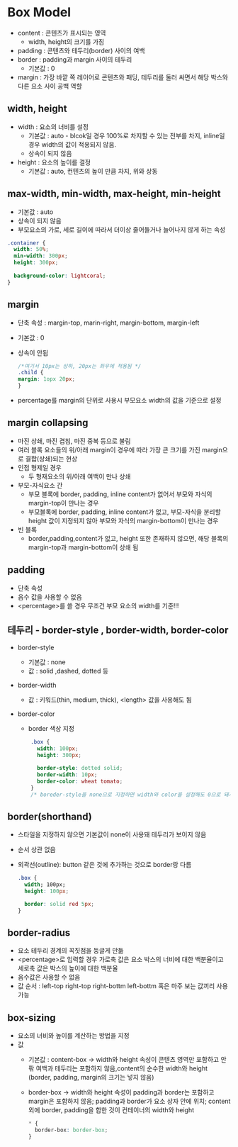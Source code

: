# Box Model

- content : 콘텐츠가 표시되는 영역
  - width, height의 크기를 가짐
- padding : 콘텐츠와 테두리(border) 사이의 여백
- border : padding과 margin 사이의 테두리
  - 기본값 : 0
- margin :  가장 바깥 쪽 레이어로 콘텐츠와 패딩, 테두리를 둘러 
싸면서 해당 박스와 다른 요소 사이 공백 역할

## width, height

- width : 요소의 너비를 설정
  - 기본값 : auto - blcok일 경우 100%로 차지할 수 있는 전부를 차지, inline일 경우 width의 값이 적용되지 않음.
  - 상속이 되지 않음
- height : 요소의 높이를 결정
   - 기본값 : auto, 컨텐츠의 높이 만큼  차지, 위와 상동

## max-width, min-width, max-height, min-height

 - 기본값 : auto
 - 상속이 되지 않음
 - 부모요소의 가로, 세로 길이에 따라서 더이상 줄어들거나 늘어나지 않게 하는 속성

  ```css
  .container {
    width: 50%;
    min-width: 300px;
    height: 300px;
    
    background-color: lightcoral;
  }
  ```

## margin

- 단축 속성 : margin-top, marin-right, margin-bottom, margin-left
- 기본값 : 0
- 상속이 안됨
  ```css
  /*여기서 10px는 상하, 20px는 좌우에 적용됨 */
  .child {
  margin: 1opx 20px;
  }
  ```


- percentage를 margin의 단위로 사용시 부모요소 width의 값을 기준으로 설정

## margin collapsing

- 마진 상쇄, 마진 겹침, 마진 중복 등으로 불림
- 여러 블록 요소들의 위/아래 margin이 경우에 따라 가장 큰 크기를 가진 margin으로 결합(상쇄)되는 현상
- 인접 형제일 경우
  - 두 형재요소의 위/아래 여백이 만나 상쇄
- 부모-자식요소 간
  - 부모 블록에 border, padding, inline content가 없어서 부모와 자식의 margin-top이 만나는 경우
  - 부모블록에 border, padding, inline content가 없고, 부모-자식을 분리할 height 값이 지정되지 않아 부모와 자식의 margin-bottom이 만나는 경우
- 빈 블록
  - border,padding,content가 없고, height 또한 존재하지 않으면, 해당 블록의 margin-top과 margin-bottom이 상쇄 됨

## padding

- 단축 속성 
- 음수 값을 사용할 수 없음
- &lt;percentage&gt;를 쓸 경우 무조건 부모 요소의 width를 기준!!!

## 테두리 - border-style , border-width, border-color

- border-style 
  - 기본값 : none
  - 값 : solid ,dashed, dotted 등

- border-width
  - 값 : 키워드(thin, medium, thick), &lt;length&gt; 값을 사용해도 됨

- border-color
  - border 색상 지정

  ```css
      .box {
        width: 100px;
        height: 300px;

        border-style: dotted solid;
        border-width: 10px;
        border-color: wheat tomato;
      }
      /* boreder-style을 none으로 지정하면 width와 color을 설정해도 0으로 돼서 보이지 않음 */
  ```

## border(shorthand)

- 스타일을 지정하지 않으면 기본값이 none이 사용돼 테두리가 보이지 않음
- 순서 상관 없음
- 외곽선(outline): button 같은 것에 추가하는 것으로 border랑 다름

  ```css
  .box {
    width; 100px;
    height: 100px;

    border: solid red 5px;
  }
  ```

## border-radius

-  요소 테두리 경계의 꼭짓점을 둥글게 만듦
-  &lt;percentage&gt;로 입력할 경우 가로축 값은 요소 박스의 너비에 대한 백분율이고 세로축 값은 박스의 높이에 대한 백분율
- 음수값은 사용할 수 없음
- 값 순서 : left-top right-top right-bottm left-bottm 혹은 마주 보는 값끼리 사용 가능

## box-sizing

- 요소의 너비와 높이를 계산하는 방법을 지정
- 값
  - 기본값 : content-box
    -> width와 height 속성이 콘텐츠 영역만 포함하고 안팎 여백과 테두리는 포함하지 않음,content의 순수한 width와 height (border, padding, margin의 크기는 넣지 않음)
  - border-box
  -> width와 height 속성이 padding과 border는 포함하고 margin은 포함하지 않음; padding과 border가 요소 상자 안에 위치; content 외에 border, padding을 합한 것이 컨테이너의 width와 height

    ```css
    * {
      border-box: border-box;
    }
    ```